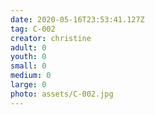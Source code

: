```yaml
---
date: 2020-05-16T23:53:41.127Z
tag: C-002
creator: christine
adult: 0
youth: 0
small: 0
medium: 0
large: 0
photo: assets/C-002.jpg
---
```

